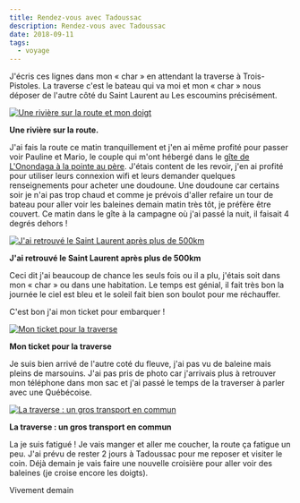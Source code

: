 ```yaml
---
title: Rendez-vous avec Tadoussac
description: Rendez-vous avec Tadoussac
date: 2018-09-11
tags:
  - voyage
---
```


J'écris ces lignes dans mon « char » en attendant la traverse à Trois-Pistoles. La traverse c'est le bateau qui va moi et mon « char » nous déposer de l'autre côté du Saint Laurent au Les escoumins précisément.

 [![Une rivière sur la route et mon doigt](IMG/badbdb3d-55cb-437d-8097-efea5931a987.jpg?1680391619)](IMG/badbdb3d-55cb-437d-8097-efea5931a987.jpg)

**Une rivière sur la route.**

J'ai fais la route ce matin tranquillement et j'en ai même profité pour passer voir Pauline et Mario, le couple qui m'ont hébergé dans le [gîte de L'Onondaga à la pointe au père](spip.php?article15). J'étais content de les revoir, j'en ai profité pour utiliser leurs connexion wifi et leurs demander quelques renseignements pour acheter une doudoune. Une doudoune car certains soir je n'ai pas trop chaud et comme je prévois d'aller refaire un tour de bateau pour aller voir les baleines demain matin très tôt, je préfère être couvert. Ce matin dans le gîte à la campagne où j'ai passé la nuit, il faisait 4 degrés dehors !

 [![J'ai retrouvé le Saint Laurent après plus de 500km](IMG/5455d49b-99b8-42b6-ba15-5adce635fdc6.jpg?1680391621)](IMG/5455d49b-99b8-42b6-ba15-5adce635fdc6.jpg)

**J'ai retrouvé le Saint Laurent après plus de 500km**

Ceci dit j'ai beaucoup de chance les seuls fois ou il a plu, j'étais soit dans mon « char » ou dans une habitation. Le temps est génial, il fait très bon la journée le ciel est bleu et le soleil fait bien son boulot pour me réchauffer.

C'est bon j'ai mon ticket pour embarquer !

 [![Mon ticket pour la traverse](IMG/d9da2e9d-c391-448d-b65f-704d79c40586-r90.jpg?1680391624)](IMG/d9da2e9d-c391-448d-b65f-704d79c40586-r90.jpg)

**Mon ticket pour la traverse**

Je suis bien arrivé de l'autre coté du fleuve, j'ai pas vu de baleine mais pleins de marsouins. J'ai pas pris de photo car j'arrivais plus à retrouver mon téléphone dans mon sac et j'ai passé le temps de la traverser à parler avec une Québécoise.

 [![La traverse : un gros transport en commun](IMG/a4ca7399-1281-4333-b852-55dda654fea5.jpg?1680391631)](IMG/a4ca7399-1281-4333-b852-55dda654fea5.jpg)

**La traverse : un gros transport en commun**

La je suis fatigué ! Je vais manger et aller me coucher, la route ça fatigue un peu. J'ai prévu de rester 2 jours à Tadoussac pour me reposer et visiter le coin. Déjà demain je vais faire une nouvelle croisière pour aller voir des baleines (je croise encore les doigts).

Vivement demain